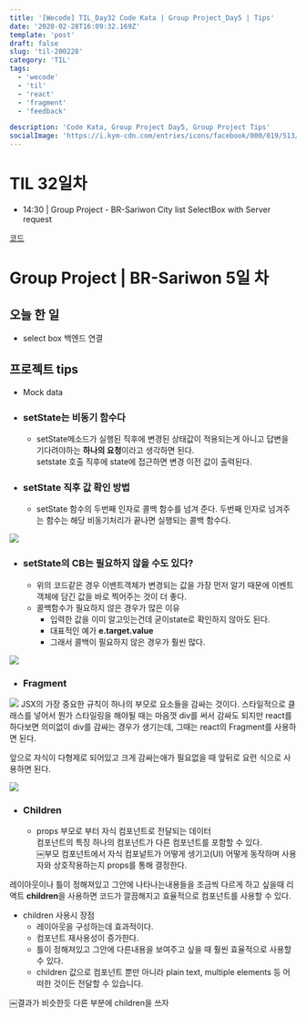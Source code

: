 ```yaml
---
title: '[Wecode] TIL_Day32 Code Kata | Group Project_Day5 | Tips'
date: '2020-02-28T16:09:32.169Z'
template: 'post'
draft: false
slug: 'til-200228'
category: 'TIL'
tags:
  - 'wecode'
  - 'til'
  - 'react'
  - 'fragment'
  - 'feedback'

description: 'Code Kata, Group Project Day5, Group Project Tips'
socialImage: 'https://i.kym-cdn.com/entries/icons/facebook/000/019/513/til.jpg'
---
```


# TIL 32일차

- 14:30 | Group Project - BR-Sariwon City list SelectBox with Server request


[코드](https://github.com/DanSJKim/code-kata/blob/master/week3-day5.js)

# Group Project | BR-Sariwon 5일 차

## 오늘 한 일

- select box 백엔드 연결

## 프로젝트 tips

- Mock data
- ### setState는 비동기 함수다

  - setState메소드가 실행된 직후에 변경된 상태값이 적용되는게 아니고 답변을 기다려야하는 **하나의 요청**이라고 생각하면 된다.  
    setstate 호출 직후에 state에 접근하면 변경 이전 값이 출력된다.

- ### setState 직후 값 확인 방법
  - setState 함수의 두번째 인자로 콜백 함수를 넘겨 준다.
    두번째 인자로 넘겨주는 함수는 해당 비동기처리가 끝나면 실행되는 콜백 함수다.

![](https://user-images.githubusercontent.com/53449023/75621790-7c073000-5bdc-11ea-9d49-8c5d0ce3f215.png)

- ### setState의 CB는 필요하지 않을 수도 있다?
  - 위의 코드같은 경우 이밴트객체가 변경되는 값을 가장 먼저 알기 때문에 이벤트객체에 담긴 값을 바로 찍어주는 것이 더 좋다.
  - 콜백함수가 필요하지 않은 경우가 많은 이유
    - 입력한 값을 이미 알고잇는건데 굳이state로 확인하지 않아도 된다.
    - 대표적인 예가 **e.target.value**
    - 그래서 콜백이 필요하지 않은 경우가 훨씬 많다.

![](https://user-images.githubusercontent.com/53449023/75621776-35b1d100-5bdc-11ea-9953-ebf2ec1f077f.png)

- ### Fragment

![](https://user-images.githubusercontent.com/53449023/75621849-19fafa80-5bdd-11ea-967a-99fdd238f927.png)
JSX의 가장 중요한 규칙이 하나의 부모로 요소들을 감싸는 것이다.
스타일적으로 클래스를 넣어서 뭔가 스타일링을 해야될 때는 마음껏 div를 써서 감싸도 되지만
react를 하다보면 의미없이 div를 감싸는 경우가 생기는데, 그때는 react의 Fragment를 사용하면 된다.

앞으로 자식이 다형제로 되어있고 크게 감싸는애가 필요없을 때 앞뒤로 요런 식으로 사용하면 된다.

![](https://user-images.githubusercontent.com/53449023/75627921-cbb71d00-5c17-11ea-8c40-5fa79d1bdb65.png)

- ### Children
  - props
    부모로 부터 자식 컴포넌트로 전달되는 데이터  
    컴포넌트의 특징 하나의 컴포넌트가 다른 컴포넌트를 포함할 수 있다.  
    ￼부모 컴포넌트에서 자식 컴포넡트가 어떻게 생기고(UI) 어떻게 동작하며 사용자와 상호작용하는지 props를 통해 결정한다.

레이아웃이나 틀이 정해져있고
그안에 나타나는내용들을 조금씩 다르게 하고 싶을때 리액트 **children**을 사용하면 코드가 깔끔해지고 효율적으로 컴포넌트를 사용할 수 있다.

- children 사용시 장점
  - 레이아웃을 구성하는데 효과적이다.
  - 컴포넌트 재사용성이 증가한다.
  - 틀이 정해져있고 그안에 다른내용을 보여주고 싶을 때 훨씬 효율적으로 사용할 수 있다.
  - children 값으로 컴포넌트 뿐만 아니라 plain text, multiple elements 등 어떠한 것이든 전달할 수 있습니다.

￼결과가 비슷한듯 다른 부분에 children을 쓰자

